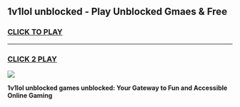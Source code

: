 
## 1v1lol unblocked - Play Unblocked Gmaes & Free
<h3>
<a href="https://news.freeplayer.one?title=1v1lol_unblocked&ref=16F">CLICK TO PLAY</a></h3>
<hr>

<h3>
<a href="https://news.freeplayer.one?title=1v1lol_unblocked&ref=16F">CLICK 2 PLAY</a>
  
</h3>

<a href="https://news.freeplayer.one?title=1v1lol_unblocked&ref=16F/"><img src="https://clearcache.store/games.png"></a>


**1v1lol unblocked games unblocked: Your Gateway to Fun and Accessible Online Gaming**

